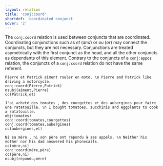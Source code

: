 ```yaml
---
layout: relation
title: 'conj:coord'
shortdef: 'coordinated conjunct'
udver: '2'
---
```


The `conj:coord` relation is used between conjuncts that are coordinated. Coordinating conjunctions such as _et_ (_and_) or _ou_ (_or_) may connect the conjuncts, but they are not necessary. 
Conjunctions are treated asymetrically with the first conjunct as the head, and all the other conjuncts as dependants of this element.
Contrary to the conjuncts of a `conj:appos` relation, the conjuncts of a `conj:coord` relation do not have the same referent.

~~~ sdparse
Pierre et Patrick aiment rouler en moto. \n Pierre and Patrick like driving a motorcycle.
conj:coord(Pierre,Patrick)
nsubj(aiment,Pierre)
cc(Patrick,et)
~~~

~~~ sdparse
J'ai acheté des tomates , des courgettes et des aubergines pour faire une ratatouille. \n I bought tomatoes, zucchinis and eggplants to cook a ratatouille.
obj(tomates)
conj:coord(tomates,courgettes)
conj:coord(tomates,aubergines)
cc(aubergines,et)
~~~

~~~ sdparse
Ni sa mère , ni son père ont répondu à ses appels. \n Neither his mother nor his dad answered his phonecalls.
cc(mère,ni)
conj:coord(mère,père)
cc(père,ni)
nsubj(répondu,mère)
~~~
